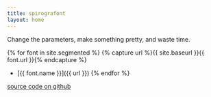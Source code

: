 ```yaml
---
title: spirografont
layout: home
---
```


Change the parameters, make something pretty, and waste time.

{% for font in site.segmented %}
{% capture url %}{{ site.baseurl }}{{ font.url }}{% endcapture %}
- [{{ font.name }}]({{ url }})
{% endfor %}

[source code on github](https://github.com/mccalluc/spirografont)
